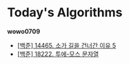 # Today's Algorithms

**wowo0709**

* [[백준] 14465. 소가 길을 건너간 이유 5](https://www.acmicpc.net/problem/14465)
* [[백준] 18222. 투에-모스 문자열](https://www.acmicpc.net/problem/18222)